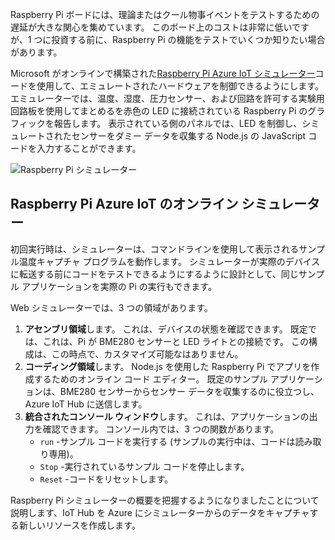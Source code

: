 Raspberry Pi ボードには、理論またはクール物事イベントをテストするための遅延が大きな関心を集めています。 このボード上のコストは非常に低いですが、1 つに投資する前に、Raspberry Pi の機能をテストでいくつか知りたい場合があります。

Microsoft がオンラインで構築された[Raspberry Pi Azure IoT シミュレーター](https://azure-samples.github.io/raspberry-pi-web-simulator?azure-portal=true)コードを使用して、エミュレートされたハードウェアを制御できるようにします。 エミュレーターでは、温度、湿度、圧力センサー、および回路を許可する実験用回路板を使用してまとめるを赤色の LED に接続されている Raspberry Pi のグラフィックを報告します。 表示されている側のパネルでは、LED を制御し、シミュレートされたセンサーをダミー データを収集する Node.js の JavaScript コードを入力することができます。

![Raspberry Pi シミュレーター](../media-draft/RaspberryPiSimulator.png)

## <a name="raspberry-pi-azure-iot-online-simulator"></a>Raspberry Pi Azure IoT のオンライン シミュレーター

初回実行時は、シミュレーターは、コマンドラインを使用して表示されるサンプル温度キャプチャ プログラムを動作します。 シミュレーターが実際のデバイスに転送する前にコードをテストできるようにするように設計として、同じサンプル アプリケーションを実際の Pi の実行もできます。

Web シミュレーターでは、3 つの領域があります。

1. **アセンブリ領域**します。 これは、デバイスの状態を確認できます。 既定では、これは、Pi が BME280 センサーと LED ライトとの接続です。 この構成は、この時点で、カスタマイズ可能なはありません。
2. **コーディング領域**します。 Node.js を使用した Raspberry Pi でアプリを作成するためのオンライン コード エディター。 既定のサンプル アプリケーションは、BME280 センサーからセンサー データを収集するのに役立つし、Azure IoT Hub に送信します。
3. **統合されたコンソール ウィンドウ**します。 これは、アプリケーションの出力を確認できます。 コンソール内では、3 つの関数があります。
    - `run` -サンプル コードを実行する (サンプルの実行中は、コードは読み取り専用)。
    - `Stop` -実行されているサンプル コードを停止します。
    - `Reset` -コードをリセットします。

Raspberry Pi シミュレーターの概要を把握するようになりましたことについて説明します、IoT Hub を Azure にシミュレーターからのデータをキャプチャする新しいリソースを作成します。

<!-- Reference links 
-   Online Raspberry Pi Emulator:
    <https://docs.microsoft.com/en-us/azure/iot-hub/iot-hub-raspberry-pi-web-simulator-get-started>
-   <https://azure-samples.github.io/raspberry-pi-web-simulator/#GetStarted>-->